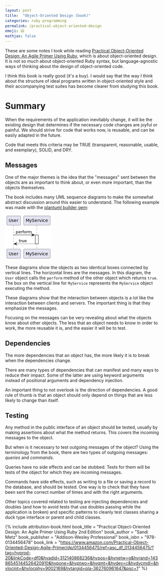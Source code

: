 ```yaml
---
layout: post
title:  "Object-Oriented Design (book)"
categories: ruby programming
permalink: /practical-object-oriented-design
emoji: 😃
mathjax: false
---
```


These are some notes I took while reading [Practical Object-Oriented Design: An Agile Primer Using Ruby](https://www.amazon.com/Practical-Object-Oriented-Design-Agile-Primer/dp/0134456475/ref=asc_df_0134456475/?tag=hyprod-20&linkCode=df0&hvadid=312140868236&hvpos=&hvnetw=g&hvrand=14386545144526420910&hvpone=&hvptwo=&hvqmt=&hvdev=c&hvdvcmdl=&hvlocint=&hvlocphy=9002169&hvtargid=pla-362760961647&psc=1k), which is about object-oriented design. It is not so much about object-oriented Ruby syntax, but language-agnostic ways of thinking about the design of object-oriented code.

I think this book is really good (it's a buy). I would say that the way I think about the structure of ideal programs written in object-oriented style and their accompanying test suites has become clearer from studying this book.

# Summary

When the requirements of the application inevitably change, it will be the existing design that determines if the necessary code changes are joyful or painful. We should strive for code that works now, is reusable, and can be easily adapted in the future.

Code that meets this criteria may be TRUE (transparent, reasonable, usable, and exemplary), SOLID, and DRY.

## Messages

One of the major themes is the idea that the "messages" sent between the objects are as important to think about, or even more important, than the objects themselves.

The book includes many UML sequence diagrams to make the somewhat abstract discussion around this easier to understand. The following example was made with the [plantuml builder gem](https://github.com/svernidub/plantuml_builder):

![An example UML sequence diagram](/assets/uml-images/example.png)

These diagrams show the objects as two identical boxes connected by vertical lines. The horizontal lines are the messages. In this diagram, the `User` object calls the `perform` method of the other object which returns `true`. The box on the vertical line for `MyService` represents the `MyService` object executing the method.

These diagrams show that the interaction between objects is a lot like the interaction between clients and servers. The important thing is that they emphasize the messages.

Focusing on the messages can be very revealing about what the objects know about other objects. The less that an object needs to know in order to work, the more reusable it is, and the easier it will be to test.

## Dependencies

The more dependencies that an object has, the more likely it is to break when the dependencies change.

There are many types of dependencies that can manifest and many ways to reduce their impact. Some of the latter are using keyword arguments instead of positional arguments and dependency injection.

An important thing to not overlook is the direction of dependencies. A good rule of thumb is that an object should only depend on things that are less likely to change than itself.

## Testing

Any method in the public interface of an object should be tested, usually by making assertions about what the method returns. This covers the incoming messages to the object. 

But when is it necessary to test outgoing messages of the object? Using the terminology from the book, there are two types of outgoing messages: *queries* and *commands*.

Queries have no side effects and can be stubbed. Tests for them will be tests of the object for which they are incoming messages.

Commands have side effects, such as writing to a file or saving a record to the database, and should be tested. One way is to check that they have been sent the correct number of times and with the right arguments.

Other topics covered related to testing are injecting dependencies and doubles (and how to avoid tests that use doubles passing while the application is broken) and specific patterns to cleanly test classes sharing a duck type interface or parent and child classes.

{% include attribution-book.html
  book_title = "Practical Object-Oriented Design: An Agile Primer Using Ruby 2nd Edition"
  book_author = "Sandi Metz"
  book_publisher = "Addison-Wesley Professional"
  book_isbn = "978-0134456478"
  book_link = "https://www.amazon.com/Practical-Object-Oriented-Design-Agile-Primer/dp/0134456475/ref=asc_df_0134456475/?tag=hyprod-20&linkCode=df0&hvadid=312140868236&hvpos=&hvnetw=g&hvrand=14386545144526420910&hvpone=&hvptwo=&hvqmt=&hvdev=c&hvdvcmdl=&hvlocint=&hvlocphy=9002169&hvtargid=pla-362760961647&psc=1"
%}